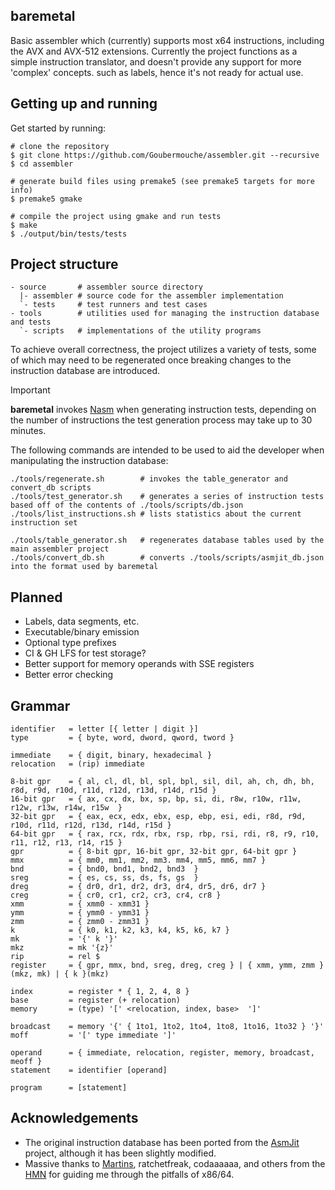 ## baremetal
Basic assembler which (currently) supports most x64 instructions, including the AVX and AVX-512 extensions. Currently the project functions as a simple instruction translator, and doesn't provide any support for more 'complex' concepts. such as labels, hence it's not ready for actual use.

## Getting up and running
Get started by running:
```shell
# clone the repository
$ git clone https://github.com/Goubermouche/assembler.git --recursive
$ cd assembler

# generate build files using premake5 (see premake5 targets for more info)
$ premake5 gmake  

# compile the project using gmake and run tests
$ make
$ ./output/bin/tests/tests
```

## Project structure
```
- source       # assembler source directory
  |- assembler # source code for the assembler implementation
  `- tests     # test runners and test cases
- tools        # utilities used for managing the instruction database and tests
  `- scripts   # implementations of the utility programs
```
To achieve overall correctness, the project utilizes a variety of tests, some of which may need to be regenerated once breaking changes to the instruction database are introduced.  

> [!IMPORTANT]
>
> **baremetal** invokes [Nasm](https://www.nasm.us/) when generating instruction tests, depending on the number of instructions the test generation process may take up to 30 minutes.  
>

The following commands are intended to be used to aid the developer when manipulating the instruction database: 
```shell
./tools/regenerate.sh        # invokes the table_generator and convert_db scripts
./tools/test_generator.sh    # generates a series of instruction tests based off of the contents of ./tools/scripts/db.json
./tools/list_instructions.sh # lists statistics about the current instruction set

./tools/table_generator.sh   # regenerates database tables used by the main assembler project 
./tools/convert_db.sh        # converts ./tools/scripts/asmjit_db.json into the format used by baremetal
```

## Planned
- Labels, data segments, etc.
- Executable/binary emission 
- Optional type prefixes
- CI & GH LFS for test storage?
- Better support for memory operands with SSE registers
- Better error checking

## Grammar
```
identifier   = letter [{ letter | digit }]
type         = { byte, word, dword, qword, tword } 

immediate    = { digit, binary, hexadecimal }
relocation   = (rip) immediate

8-bit gpr    = { al, cl, dl, bl, spl, bpl, sil, dil, ah, ch, dh, bh, r8d, r9d, r10d, r11d, r12d, r13d, r14d, r15d }
16-bit gpr   = { ax, cx, dx, bx, sp, bp, si, di, r8w, r10w, r11w, r12w, r13w, r14w, r15w  }
32-bit gpr   = { eax, ecx, edx, ebx, esp, ebp, esi, edi, r8d, r9d, r10d, r11d, r12d, r13d, r14d, r15d }
64-bit gpr   = { rax, rcx, rdx, rbx, rsp, rbp, rsi, rdi, r8, r9, r10, r11, r12, r13, r14, r15 }
gpr          = { 8-bit gpr, 16-bit gpr, 32-bit gpr, 64-bit gpr }
mmx          = { mm0, mm1, mm2, mm3. mm4, mm5, mm6, mm7 }
bnd          = { bnd0, bnd1, bnd2, bnd3  }
sreg         = { es, cs, ss, ds, fs, gs  }
dreg         = { dr0, dr1, dr2, dr3, dr4, dr5, dr6, dr7 }
creg         = { cr0, cr1, cr2, cr3, cr4, cr8 }
xmm          = { xmm0 - xmm31 }
ymm          = { ymm0 - ymm31 }
zmm          = { zmm0 - zmm31 }
k            = { k0, k1, k2, k3, k4, k5, k6, k7 }
mk           = '{' k '}'
mkz          = mk '{z}'
rip          = rel $
register     = { gpr, mmx, bnd, sreg, dreg, creg } | { xmm, ymm, zmm }(mkz, mk) | { k }(mkz)

index        = register * { 1, 2, 4, 8 }
base         = register (+ relocation)
memory       = (type) '[' <relocation, index, base>  ']'

broadcast    = memory '{' { 1to1, 1to2, 1to4, 1to8, 1to16, 1to32 } '}'
moff         = '[' type immediate ']'

operand      = { immediate, relocation, register, memory, broadcast, meoff }
statement    = identifier [operand]

program      = [statement]
```

## Acknowledgements
- The original instruction database has been ported from the [AsmJit](https://asmjit.com/) project, although it has been slightly modified. 
- Massive thanks to [Martins](https://github.com/mmozeiko), ratchetfreak, codaaaaaa, and others from the [HMN](https://handmade.network/) for guiding me through the pitfalls of x86/64.

